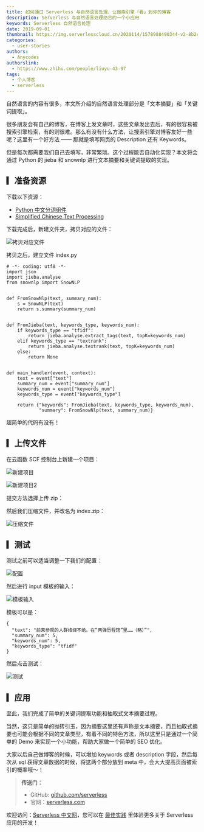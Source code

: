 ```yaml
---
title: 如何通过 Serverless 与自然语言处理，让搜索引擎「看」到你的博客
description: Serverless 与自然语言处理结合的一个小应用
keywords: Serverless 自然语言处理
date: 2019-09-01
thumbnail: https://img.serverlesscloud.cn/2020114/1578988490344-v2-8b2cd2c5275aa2c5a3c5083a148a7a9f_1200x500.jpg
categories:
  - user-stories
authors:
  - Anycodes
authorslink:
  - https://www.zhihu.com/people/liuyu-43-97
tags:
  - 个人博客
  - serverless
---
```


自然语言的内容有很多，本文所介绍的自然语言处理部分是「文本摘要」和「关键词提取」。

很多朋友会有自己的博客，在博客上发文章时，这些文章发出去后，有的很容易被搜索引擎检索，有的则很难。那么有没有什么方法，让搜索引擎对博客友好一些呢？这里有一个好方法 —— 那就是填写网页的 Description 还有 Keywords。

但是每次都需要我们自己去填写，非常繁琐。这个过程能否自动化实现？本文将会通过 Python 的 jieba 和 snownlp 进行文本摘要和关键词提取的实现。

## ▎准备资源

下载以下资源：

- [Python 中文分词组件](https://github.com/fxsjy/jieba)
- [Simplified Chinese Text Processing](https://github.com/isnowfy/snownlp)

下载完成后，新建文件夹，拷贝对应的文件：

![拷贝对应文件](https://img.serverlesscloud.cn/2020114/1578989071240-v2-515f13a706f4f66f54ca3f72175be79a_hd.jpg)

拷贝之后，建立文件 index.py

```
# -*- coding: utf8 -*-
import json
import jieba.analyse
from snownlp import SnowNLP


def FromSnowNlp(text, summary_num):
    s = SnowNLP(text)
    return s.summary(summary_num)


def FromJieba(text, keywords_type, keywords_num):
    if keywords_type == "tfidf":
        return jieba.analyse.extract_tags(text, topK=keywords_num)
    elif keywords_type == "textrank":
        return jieba.analyse.textrank(text, topK=keywords_num)
    else:
        return None


def main_handler(event, context):
    text = event["text"]
    summary_num = event["summary_num"]
    keywords_num = event["keywords_num"]
    keywords_type = event["keywords_type"]

    return {"keywords": FromJieba(text, keywords_type, keywords_num),
            "summary": FromSnowNlp(text, summary_num)}
```

超简单的代码有没有！

## ▎上传文件

在云函数 SCF 控制台上新建一个项目：

![新建项目](https://img.serverlesscloud.cn/2020114/1578989070418-v2-515f13a706f4f66f54ca3f72175be79a_hd.jpg)

![新建项目2](https://img.serverlesscloud.cn/2020114/1578989071153-v2-515f13a706f4f66f54ca3f72175be79a_hd.jpg)

提交方法选择上传 zip：

然后我们压缩文件，并改名为 index.zip：

![压缩文件](https://img.serverlesscloud.cn/2020114/1578989070419-v2-515f13a706f4f66f54ca3f72175be79a_hd.jpg)

## ▎测试

测试之前可以适当调整一下我们的配置：

![配置](https://img.serverlesscloud.cn/2020114/1578989070789-v2-515f13a706f4f66f54ca3f72175be79a_hd.jpg)

然后进行 input 模板的输入：

![模板输入](https://img.serverlesscloud.cn/2020114/1578989070772-v2-515f13a706f4f66f54ca3f72175be79a_hd.jpg)

模板可以是：

```
{
  "text": "前来参观的人群络绎不绝。在“两弹历程馆”里……（略）”",
  "summary_num": 5,
  "keywords_num": 5,
  "keywords_type": "tfidf"
}
```

然后点击测试：

![测试](https://img.serverlesscloud.cn/2020114/1578989070876-v2-515f13a706f4f66f54ca3f72175be79a_hd.jpg)

## ▎应用

至此，我们完成了简单的关键词提取功能和抽取式文本摘要过程。

当然，这只是简单的抛砖引玉，因为摘要这里还有声称是文本摘要，而且抽取式摘要也可能会根据不同的文章类型，有着不同的特色方法，所以这里只是通过一个简单的 Demo 来实现一个小功能，帮助大家做一个简单的 SEO 优化。

大家以后自己做博客的时候，可以增加 keywords 或者 description 字段，然后每次从 sql 获得文章数据的时候，将这两个部分放到 meta 中，会大大提高页面被索引的概率哦～！

> **传送门：**
> - GitHub: [github.com/serverless](https://github.com/serverless/serverless/blob/master/README_CN.md) 
> - 官网：[serverless.com](https://serverless.com/)

欢迎访问：[Serverless 中文网](https://serverlesscloud.cn/)，您可以在 [最佳实践](https://serverlesscloud.cn/best-practice) 里体验更多关于 Serverless 应用的开发！
